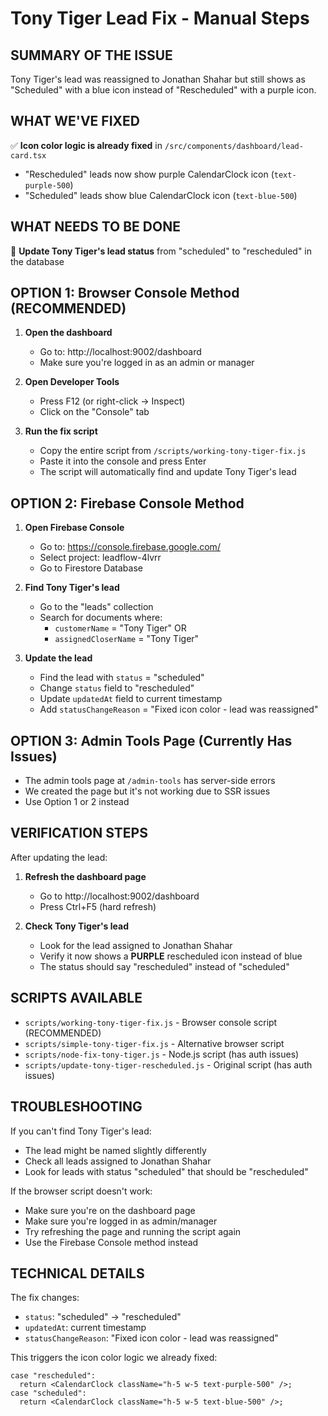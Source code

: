 # Tony Tiger Lead Fix - Manual Steps

## SUMMARY OF THE ISSUE
Tony Tiger's lead was reassigned to Jonathan Shahar but still shows as "Scheduled" with a blue icon instead of "Rescheduled" with a purple icon.

## WHAT WE'VE FIXED
✅ **Icon color logic is already fixed** in `/src/components/dashboard/lead-card.tsx`
- "Rescheduled" leads now show purple CalendarClock icon (`text-purple-500`)
- "Scheduled" leads show blue CalendarClock icon (`text-blue-500`)

## WHAT NEEDS TO BE DONE
🔧 **Update Tony Tiger's lead status** from "scheduled" to "rescheduled" in the database

## OPTION 1: Browser Console Method (RECOMMENDED)

1. **Open the dashboard**
   - Go to: http://localhost:9002/dashboard
   - Make sure you're logged in as an admin or manager

2. **Open Developer Tools**
   - Press F12 (or right-click → Inspect)
   - Click on the "Console" tab

3. **Run the fix script**
   - Copy the entire script from `/scripts/working-tony-tiger-fix.js`
   - Paste it into the console and press Enter
   - The script will automatically find and update Tony Tiger's lead

## OPTION 2: Firebase Console Method

1. **Open Firebase Console**
   - Go to: https://console.firebase.google.com/
   - Select project: leadflow-4lvrr
   - Go to Firestore Database

2. **Find Tony Tiger's lead**
   - Go to the "leads" collection
   - Search for documents where:
     - `customerName` = "Tony Tiger" OR
     - `assignedCloserName` = "Tony Tiger"

3. **Update the lead**
   - Find the lead with `status` = "scheduled"
   - Change `status` field to "rescheduled"
   - Update `updatedAt` field to current timestamp
   - Add `statusChangeReason` = "Fixed icon color - lead was reassigned"

## OPTION 3: Admin Tools Page (Currently Has Issues)
- The admin tools page at `/admin-tools` has server-side errors
- We created the page but it's not working due to SSR issues
- Use Option 1 or 2 instead

## VERIFICATION STEPS

After updating the lead:

1. **Refresh the dashboard page**
   - Go to http://localhost:9002/dashboard
   - Press Ctrl+F5 (hard refresh)

2. **Check Tony Tiger's lead**
   - Look for the lead assigned to Jonathan Shahar
   - Verify it now shows a **PURPLE** rescheduled icon instead of blue
   - The status should say "rescheduled" instead of "scheduled"

## SCRIPTS AVAILABLE

- `scripts/working-tony-tiger-fix.js` - Browser console script (RECOMMENDED)
- `scripts/simple-tony-tiger-fix.js` - Alternative browser script
- `scripts/node-fix-tony-tiger.js` - Node.js script (has auth issues)
- `scripts/update-tony-tiger-rescheduled.js` - Original script (has auth issues)

## TROUBLESHOOTING

If you can't find Tony Tiger's lead:
- The lead might be named slightly differently
- Check all leads assigned to Jonathan Shahar
- Look for leads with status "scheduled" that should be "rescheduled"

If the browser script doesn't work:
- Make sure you're on the dashboard page
- Make sure you're logged in as admin/manager
- Try refreshing the page and running the script again
- Use the Firebase Console method instead

## TECHNICAL DETAILS

The fix changes:
- `status`: "scheduled" → "rescheduled"
- `updatedAt`: current timestamp
- `statusChangeReason`: "Fixed icon color - lead was reassigned"

This triggers the icon color logic we already fixed:
```tsx
case "rescheduled":
  return <CalendarClock className="h-5 w-5 text-purple-500" />;
case "scheduled":
  return <CalendarClock className="h-5 w-5 text-blue-500" />;
```
